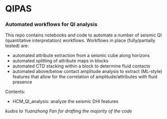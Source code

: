 # QIPAS
### Automated workflows for QI analysis

This repo contains notebooks and code to automate a number of seismic QI (quantitative interpretation) workflows.
Workflows in place (fully/partially tested) are:
- automated attribute extraction from a seismic cube along horizons
- automated splitting of attribute maps in blocks
- automated CTD stacking within a block to determine fluid contacts
- automated above/below contact amplitude analysis to extract (ML-style) features that allow for the correlation of amplitude/attributes with fluid presence

Contents:
- HCM_QI_analysis: analyze the seismic DHI features

<i>kudos to Yuanzhong Fan for drafting the majority of the code</i>
